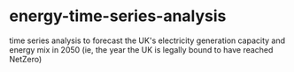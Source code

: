 # energy-time-series-analysis
time series analysis to forecast the UK's electricity generation capacity and energy mix in 2050 (ie, the year the UK is legally bound to have reached NetZero)
